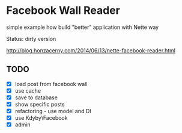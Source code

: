 Facebook Wall Reader
=======================

simple example how build "better" application with Nette way

Status: dirty version

http://blog.honzacerny.com/2014/06/13/nette-facebook-reader.html

TODO
--------
- [x] load post from facebook wall
- [x] use cache
- [x] save to database
- [x] show specific posts
- [x] refactoring - use model and DI
- [x] use Kdyby\Facebook
- [x] admin
